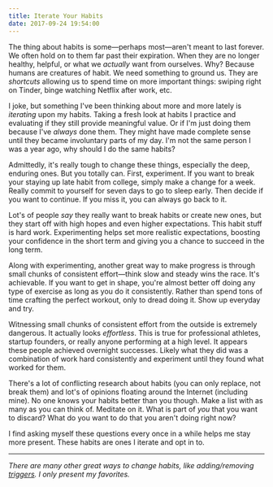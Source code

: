 ```yaml
---
title: Iterate Your Habits
date: 2017-09-24 19:54:00
---
```


The thing about habits is some—perhaps most—aren't meant to last forever. We often hold on to them far past their expiration. When they are no longer healthy, helpful, or what we *actually* want from ourselves. Why? Because humans are creatures of habit. We need something to ground us. They are *shortcuts* allowing us to spend time on more important things: swiping right on Tinder, binge watching Netflix after work, etc.

I joke, but something I've been thinking about more and more lately is *iterating* upon my habits. Taking a fresh look at habits I practice and evaluating if they still provide meaningful value. Or if I'm just doing them because I've *always* done them. They might have made complete sense until they became involuntary parts of my day. I'm not the same person I was a year ago, why should I do the same habits?

Admittedly, it's really tough to change these things, especially the deep, enduring ones. But you totally can. First, experiment. If you want to break your staying up late habit from college, simply make a change for a week. Really commit to yourself for seven days to go to sleep early. Then decide if you want to continue. If you miss it, you can always go back to it.

Lot's of people *say* they really want to break habits or create new ones, but they start off with high hopes and even higher expectations. This habit stuff is hard work. Experimenting helps set more realistic expectations, boosting your confidence in the short term and giving you a chance to succeed in the long term.

Along with experimenting, another great way to make progress is through small chunks of consistent effort—think slow and steady wins the race. It's achievable. If you want to get in shape, you're almost better off doing any type of exercise as long as you do it consistently. Rather than spend tons of time crafting the perfect workout, only to dread doing it. Show up everyday and try.

Witnessing small chunks of consistent effort from the outside is extremely dangerous. It actually looks *effortless*. This is true for professional athletes, startup founders, or really anyone performing at a high level. It appears these people achieved overnight successes. Likely what they did was a combination of work hard consistently and experiment until they found what worked for them.

There's a lot of conflicting research about habits (you can only replace, not break them) and lot's of opinions floating around the Internet (including mine). No one knows your habits better than you though. Make a list with as many as you can think of. Meditate on it. What is part of *you* that you want to discard? What do you want to do that you aren't doing right now?

I find asking myself these questions every once in a while helps me stay more present. These habits are ones I iterate and opt in to.

***

*There are many other great ways to change habits, like adding/removing [triggers](https://duckduckgo.com/?q=habit+triggers). I only present my favorites.*
